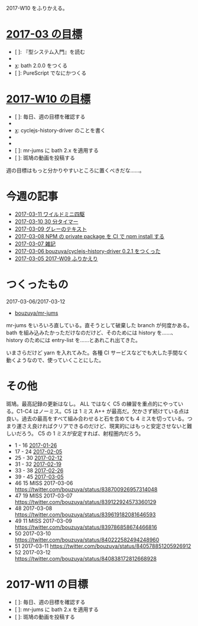 2017-W10 をふりかえる。

# [2017-03 の目標][2017-02-28]

- [ ]: 『型システム入門』を読む
- [x]: 斑鳩を続ける
- [x]: bath 2.0.0 をつくる
- [ ]: PureScript でなにかつくる

# [2017-W10 の目標][2017-03-05]

- [ ]: 毎日、週の目標を確認する
- [x]: 毎日、斑鳩をする
- [x]: cyclejs-history-driver のことを書く
- [x]: ザ・ゲームのことを書く
- [x]: 『イノベーションのジレンマ』のことを書く
- [ ]: mr-jums に bath 2.x を適用する
- [ ]: 斑鳩の動画を投稿する

週の目標はもっと分かりやすいところに置くべきだな……。

# 今週の記事

- [2017-03-11 ワイルドミニ四駆][2017-03-11]
- [2017-03-10 30 分タイマー][2017-03-10]
- [2017-03-09 グレーのテキスト][2017-03-09]
- [2017-03-08 NPM の private package を CI で npm install する][2017-03-08]
- [2017-03-07 雑記][2017-03-07]
- [2017-03-06 bouzuya/cyclejs-history-driver 0.2.1 をつくった][2017-03-06]
- [2017-03-05 2017-W09 ふりかえり][2017-03-05]

# つくったもの

2017-03-06/2017-03-12

- [bouzuya/mr-jums][]

mr-jums をいろいろ直している。直そうとして破棄した branch が何度かある。 bath を組み込みたかっただけなのだけど、そのためには history を……、 history のためには entry-list を……とあれこれ出てきた。

いまさらだけど yarn を入れてみた。各種 CI サービスなどでも大した手間なく動くようなので、使っていくことにした。

# その他

斑鳩。最高記録の更新はなし。 ALL ではなく C5 の練習を重点的にやっている。C1-C4 はノーミス。C5 は 1 ミス A++ が最高だ。欠かさず続けている点は良い。過去の最高をすべて組み合わせると石を含めても 4 ミスを切っている。つまり運さえ良ければクリアできるのだけど、現実的にはもっと安定させないと難しいだろう。 C5 の 1 ミスが安定すれば、射程圏内だろう。

- 1 - 16 [2017-01-26][]
- 17 - 24 [2017-02-05][]
- 25 - 30 [2017-02-12][]
- 31 - 32 [2017-02-19][]
- 33 - 38 [2017-02-26][]
- 39 - 45 [2017-03-05][]
- 46 15 MISS 2017-03-06 https://twitter.com/bouzuya/status/838700926957314048
- 47 19 MISS 2017-03-07 https://twitter.com/bouzuya/status/839122924573360129
- 48 2017-03-08 https://twitter.com/bouzuya/status/839619182081646593
- 49 11 MISS 2017-03-09 https://twitter.com/bouzuya/status/839786858674466816
- 50 2017-03-10 https://twitter.com/bouzuya/status/840222582494248960
- 51 2017-03-11 https://twitter.com/bouzuya/status/840578851205926912
- 52 2017-03-12 https://twitter.com/bouzuya/status/840838172812668928

# 2017-W11 の目標

- [ ]: 毎日、週の目標を確認する
- [ ]: mr-jums に bath 2.x を適用する
- [ ]: 斑鳩の動画を投稿する

[2017-01-26]: https://blog.bouzuya.net/2017/01/26/
[2017-02-05]: https://blog.bouzuya.net/2017/02/05/
[2017-02-12]: https://blog.bouzuya.net/2017/02/12/
[2017-02-19]: https://blog.bouzuya.net/2017/02/19/
[2017-02-26]: https://blog.bouzuya.net/2017/02/26/
[2017-02-28]: https://blog.bouzuya.net/2017/02/28/
[2017-03-05]: https://blog.bouzuya.net/2017/03/05/
[2017-03-06]: https://blog.bouzuya.net/2017/03/06/
[2017-03-07]: https://blog.bouzuya.net/2017/03/07/
[2017-03-08]: https://blog.bouzuya.net/2017/03/08/
[2017-03-09]: https://blog.bouzuya.net/2017/03/09/
[2017-03-10]: https://blog.bouzuya.net/2017/03/10/
[2017-03-11]: https://blog.bouzuya.net/2017/03/11/
[bouzuya/mr-jums]: https://github.com/bouzuya/mr-jums
